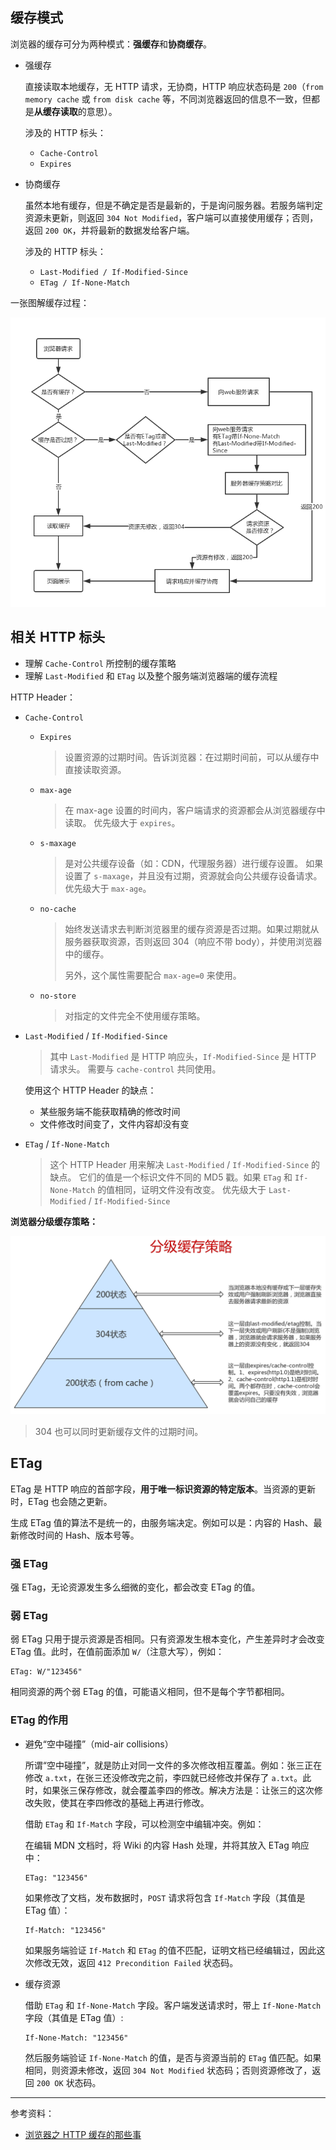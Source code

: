 ## 缓存模式

浏览器的缓存可分为两种模式：**强缓存**和**协商缓存**。

- 强缓存

  直接读取本地缓存，无 HTTP 请求，无协商，HTTP 响应状态码是 `200`（`from memory cache` 或 `from disk cache` 等，不同浏览器返回的信息不一致，但都是**从缓存读取**的意思）。

  涉及的 HTTP 标头：

  - `Cache-Control`
  - `Expires`

- 协商缓存

  虽然本地有缓存，但是不确定是否是最新的，于是询问服务器。若服务端判定资源未更新，则返回 `304 Not Modified`，客户端可以直接使用缓存；否则，返回 `200 OK`，并将最新的数据发给客户端。

  涉及的 HTTP 标头：

  - `Last-Modified / If-Modified-Since`
  - `ETag / If-None-Match`

一张图解缓存过程：

![](./images/web-cache.png)

## 相关 HTTP 标头

- 理解 `Cache-Control` 所控制的缓存策略
- 理解 `Last-Modified` 和 `ETag` 以及整个服务端浏览器端的缓存流程

HTTP Header：

- `Cache-Control`

  - `Expires`

    > 设置资源的过期时间。告诉浏览器：在过期时间前，可以从缓存中直接读取资源。

  - `max-age`

    > 在 max-age 设置的时间内，客户端请求的资源都会从浏览器缓存中读取。
    > 优先级大于 `expires`。

  - `s-maxage`

    > 是对公共缓存设备（如：CDN，代理服务器）进行缓存设置。
    > 如果设置了 `s-maxage`，并且没有过期，资源就会向公共缓存设备请求。
    > 优先级大于 `max-age`。

  - `no-cache`

    > 始终发送请求去判断浏览器里的缓存资源是否过期。如果过期就从服务器获取资源，否则返回 304（响应不带 body），并使用浏览器中的缓存。
    >
    > 另外，这个属性需要配合 `max-age=0` 来使用。

  - `no-store`

    > 对指定的文件完全不使用缓存策略。

- `Last-Modified` / `If-Modified-Since`

  > 其中 `Last-Modified` 是 HTTP 响应头，`If-Modified-Since` 是 HTTP 请求头。
  > 需要与 `cache-control` 共同使用。

  使用这个 HTTP Header 的缺点：

  - 某些服务端不能获取精确的修改时间
  - 文件修改时间变了，文件内容却没有变

- `ETag` / `If-None-Match`

  > 这个 HTTP Header 用来解决 `Last-Modified` / `If-Modified-Since` 的缺点。
  > 它们的值是一个标识文件不同的 MD5 戳。如果 `ETag` 和 `If-None-Match` 的值相同，证明文件没有改变。
  > 优先级大于 `Last-Modified` / `If-Modified-Since`

**浏览器分级缓存策略：**

![service_cache](./images/service_cache.png)

> 304 也可以同时更新缓存文件的过期时间。

## ETag

ETag 是 HTTP 响应的首部字段，**用于唯一标识资源的特定版本**。当资源的更新时，ETag 也会随之更新。

生成 ETag 值的算法不是统一的，由服务端决定。例如可以是：内容的 Hash、最新修改时间的 Hash、版本号等。

### 强 ETag

强 ETag，无论资源发生多么细微的变化，都会改变 ETag 的值。

### 弱 ETag

弱 ETag 只用于提示资源是否相同。只有资源发生根本变化，产生差异时才会改变 ETag 值。此时，在值前面添加 `W/`（注意大写），例如：

```http
ETag: W/"123456"
```

相同资源的两个弱 ETag 的值，可能语义相同，但不是每个字节都相同。

### ETag 的作用

- 避免“空中碰撞”（mid-air collisions）

  所谓“空中碰撞”，就是防止对同一文件的多次修改相互覆盖。例如：张三正在修改 `a.txt`，在张三还没修改完之前，李四就已经修改并保存了 `a.txt`。此时，如果张三保存修改，就会覆盖李四的修改。解决方法是：让张三的这次修改失败，使其在李四修改的基础上再进行修改。

  借助 `ETag` 和 `If-Match` 字段，可以检测空中编辑冲突。例如：

  在编辑 MDN 文档时，将 Wiki 的内容 Hash 处理，并将其放入 ETag 响应中：

  ```http
  ETag: "123456"
  ```

  如果修改了文档，发布数据时，`POST` 请求将包含 `If-Match` 字段（其值是 ETag 值）：

  ```http
  If-Match: "123456"
  ```

  如果服务端验证 `If-Match` 和 `ETag` 的值不匹配，证明文档已经编辑过，因此这次修改无效，返回 `412 Precondition Failed` 状态码。

- 缓存资源

  借助 `ETag` 和 `If-None-Match` 字段。客户端发送请求时，带上 `If-None-Match` 字段（其值是 ETag 值）:

  ```http
  If-None-Match: "123456"
  ```

  然后服务端验证 `If-None-Match` 的值，是否与资源当前的 `ETag` 值匹配。如果相同，则资源未修改，返回 `304 Not Modified` 状态码；否则资源修改了，返回 `200 OK` 状态码。

---

参考资料：

- [浏览器之 HTTP 缓存的那些事](https://segmentfault.com/a/1190000016546106)
